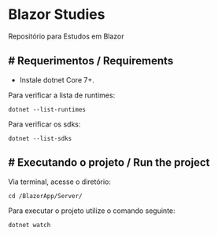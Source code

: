 # Blazor Studies
Repositório para Estudos em Blazor

## # Requerimentos / Requirements

* Instale dotnet Core 7+.

Para verificar a lista de runtimes:

  ``` dotnet --list-runtimes ```

  Para verificar os sdks:

  ``` dotnet --list-sdks ```
  
## # Executando o projeto / Run the project
Via terminal, acesse o diretório: 

``` cd /BlazorApp/Server/ ```

Para executar o projeto utilize o comando seguinte:

``` dotnet watch ```
